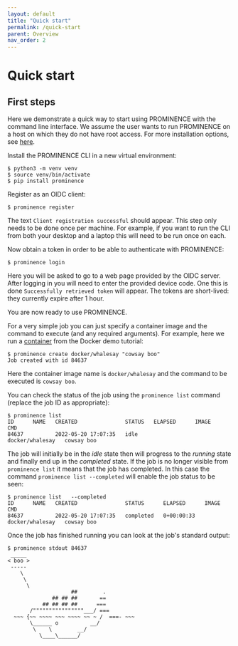 ```yaml
---
layout: default
title: "Quick start"
permalink: /quick-start
parent: Overview
nav_order: 2
---
```

# Quick start
## First steps

Here we demonstrate a quick way to start using PROMINENCE with the command line interface. We assume the user wants to run PROMINENCE on a host on which they do not have root access. For more installation options, see [here](/docs/installation).


Install the PROMINENCE CLI in a new virtual environment:
```
$ python3 -m venv venv
$ source venv/bin/activate
$ pip install prominence
```

Register as an OIDC client:
```
$ prominence register
```
The text `Client registration successful` should appear. This step only needs to be done once per machine. For example, if you want to run the CLI from both your desktop and a laptop this will need to be run once on each.

Now obtain a token in order to be able to authenticate with PROMINENCE:
```
$ prominence login
```
Here you will be asked to go to a web page provided by the OIDC server. After logging in you will need to enter the provided device code. One this is done `Successfully retrieved token` will appear. The tokens are short-lived: they currently expire after 1 hour.

You are now ready to use PROMINENCE.

For a very simple job you can just specify a container image and the command to execute (and any required arguments). For example, here we run a [container](https://hub.docker.com/r/docker/whalesay/) from the Docker demo tutorial:
```
$ prominence create docker/whalesay "cowsay boo"
Job created with id 84637
```
Here the container image name is `docker/whalesay` and the command to be executed is `cowsay boo`.

You can check the status of the job using the `prominence list` command (replace the job ID as appropriate):
```
$ prominence list                     
ID      NAME   CREATED               STATUS   ELAPSED      IMAGE             CMD       
84637          2022-05-20 17:07:35   idle                  docker/whalesay   cowsay boo
```
The job will initially be in the *idle* state then will progress to the *running* state and finally end up in the *completed* state.
If the job is no longer visible from `prominence list` it means that the job has completed. In this case the command `prominence list --completed` will enable the job status to be seen:
```
$ prominence list   --completed
ID      NAME   CREATED               STATUS      ELAPSED      IMAGE             CMD
84637          2022-05-20 17:07:35   completed   0+00:00:33   docker/whalesay   cowsay boo
```

Once the job has finished running you can look at the job's standard output:
```
$ prominence stdout 84637
 _____ 
< boo >
 ----- 
    \
     \
      \     
                    ##        .            
              ## ## ##       ==            
           ## ## ## ##      ===            
       /""""""""""""""""___/ ===        
  ~~~ {~~ ~~~~ ~~~ ~~~~ ~~ ~ /  ===- ~~~   
       \______ o          __/            
        \    \        __/             
          \____\______/   

```

